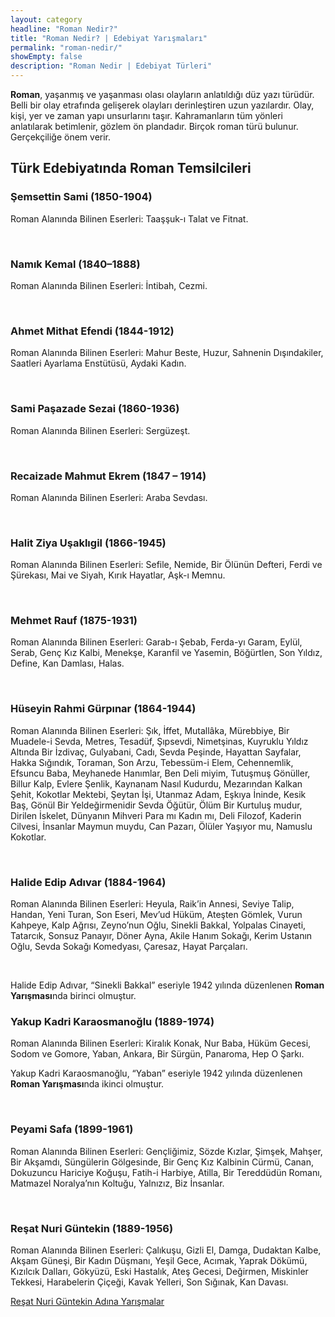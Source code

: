 ```yaml
---
layout: category
headline: "Roman Nedir?"
title: "Roman Nedir? | Edebiyat Yarışmaları"
permalink: "roman-nedir/"
showEmpty: false
description: "Roman Nedir | Edebiyat Türleri"
---
```

<strong>Roman</strong>, yaşanmış ve yaşanması olası olayların anlatıldığı düz yazı türüdür. Belli bir olay etrafında gelişerek olayları derinleştiren uzun yazılardır. Olay, kişi, yer ve zaman yapı unsurlarını taşır. Kahramanların tüm yönleri anlatılarak betimlenir, gözlem ön plandadır. Birçok roman türü bulunur. Gerçekçiliğe önem verir.
<h2>Türk Edebiyatında Roman Temsilcileri</h2>
<h3>Şemsettin Sami (1850-1904)</h3>
<p>Roman Alanında Bilinen Eserleri: Taaşşuk-ı Talat ve Fitnat.</p><br>
<h3>Namık Kemal (1840–1888)</h3>
<p>Roman Alanında Bilinen Eserleri: İntibah, Cezmi.</p><br>
<h3>Ahmet Mithat Efendi (1844-1912)</h3>
<p>Roman Alanında Bilinen Eserleri: Mahur Beste, Huzur, Sahnenin Dışındakiler, Saatleri Ayarlama Enstütüsü, Aydaki Kadın.</p><br>
<h3>Sami Paşazade Sezai (1860-1936)</h3>
<p>Roman Alanında Bilinen Eserleri: Sergüzeşt.</p><br>
<h3>Recaizade Mahmut Ekrem (1847 – 1914)</h3>
<p>Roman Alanında Bilinen Eserleri: Araba Sevdası.</p><br>
<h3>Halit Ziya Uşaklıgil (1866-1945)</h3>
<p>Roman Alanında Bilinen Eserleri: Sefile, Nemide, Bir Ölünün Defteri, Ferdi ve Şürekası, Mai ve Siyah, Kırık Hayatlar, Aşk-ı Memnu.</p><br>
<h3>Mehmet Rauf (1875-1931)</h3>
<p>Roman Alanında Bilinen Eserleri: Garab-ı Şebab, Ferda-yı Garam, Eylül, Serab, Genç Kız Kalbi, Menekşe, Karanfil ve Yasemin, Böğürtlen, Son Yıldız, Define, Kan Damlası, Halas.</p><br>
<h3>Hüseyin Rahmi Gürpınar (1864-1944)</h3>
<p>Roman Alanında Bilinen Eserleri: Şık, İffet, Mutallâka, Mürebbiye, Bir Muadele-i Sevda, Metres, Tesadüf, Şıpsevdi, Nimetşinas, Kuyruklu Yıldız Altında Bir İzdivaç, Gulyabani, Cadı, Sevda Peşinde, Hayattan Sayfalar, Hakka Sığındık, Toraman, Son Arzu, Tebessüm-i Elem, Cehennemlik, Efsuncu Baba, Meyhanede Hanımlar, Ben Deli miyim, Tutuşmuş Gönüller, Billur Kalp, Evlere Şenlik, Kaynanam Nasıl Kudurdu, Mezarından Kalkan Şehit, Kokotlar Mektebi, Şeytan İşi, Utanmaz Adam, Eşkıya İninde, Kesik Baş, Gönül Bir Yeldeğirmenidir Sevda Öğütür, Ölüm Bir Kurtuluş mudur, Dirilen İskelet, Dünyanın Mihveri Para mı Kadın mı, Deli Filozof, Kaderin Cilvesi, İnsanlar Maymun muydu, Can Pazarı, Ölüler Yaşıyor mu, Namuslu Kokotlar.</p><br>
<h3>Halide Edip Adıvar (1884-1964)</h3>
<p>Roman Alanında Bilinen Eserleri: Heyula, Raik’in Annesi, Seviye Talip, Handan, Yeni Turan, Son Eseri, Mev’ud Hüküm, Ateşten Gömlek, Vurun Kahpeye, Kalp Ağrısı, Zeyno’nun Oğlu, Sinekli Bakkal, Yolpalas Cinayeti, Tatarcık, Sonsuz Panayır, Döner Ayna, Akile Hanım Sokağı, Kerim Ustanın Oğlu, Sevda Sokağı Komedyası, Çaresaz, Hayat Parçaları.</p><br>
<p>Halide Edip Adıvar, “Sinekli Bakkal” eseriyle 1942 yılında düzenlenen <strong>Roman Yarışması</strong>nda birinci olmuştur.</p>
<h3>Yakup Kadri Karaosmanoğlu (1889-1974)</h3>
<p>Roman Alanında Bilinen Eserleri: Kiralık Konak, Nur Baba, Hüküm Gecesi, Sodom ve Gomore, Yaban, Ankara, Bir Sürgün, Panaroma, Hep O Şarkı.</p>
<p>Yakup Kadri Karaosmanoğlu, “Yaban” eseriyle 1942 yılında düzenlenen <strong>Roman Yarışması</strong>nda ikinci olmuştur.</p><br>
<h3>Peyami Safa (1899-1961)</h3>
<p>Roman Alanında Bilinen Eserleri: Gençliğimiz, Sözde Kızlar, Şimşek, Mahşer, Bir Akşamdı, Süngülerin Gölgesinde, Bir Genç Kız Kalbinin Cürmü, Canan, Dokuzuncu Hariciye Koğuşu, Fatih-i Harbiye, Atilla, Bir Tereddüdün Romanı, Matmazel Noralya’nın Koltuğu, Yalnızız, Biz İnsanlar.</p><br>
<h3>Reşat Nuri Güntekin (1889-1956)</h3>
<p>Roman Alanında Bilinen Eserleri: Çalıkuşu, Gizli El, Damga, Dudaktan Kalbe, Akşam Güneşi, Bir Kadın Düşmanı, Yeşil Gece, Acımak, Yaprak Dökümü, Kızılcık Dalları, Gökyüzü, Eski Hastalık, Ateş Gecesi, Değirmen, Miskinler Tekkesi, Harabelerin Çiçeği, Kavak Yelleri, Son Sığınak, Kan Davası. </p>
<a href='/resat-nuri-guntekin-yarismalari/'> Reşat Nuri Güntekin Adına Yarışmalar </a>

